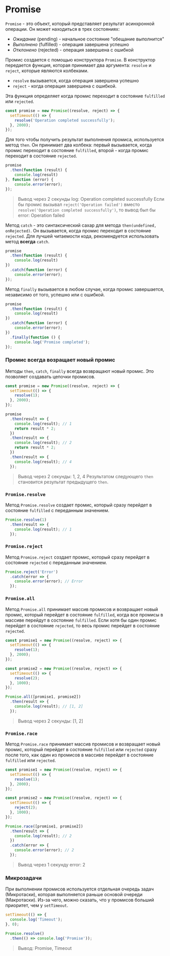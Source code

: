 # Promise

`Promise` - это объект, который представляет результат асинхронной операции. Он может находиться в трех состояниях:
- *Ожидание* (pending) - начальное состояние "обещание выполнится"
- *Выполнено* (fulfilled) - операция завершена успешно
- *Отклонено* (rejected) - операция завершена с ошибкой

Промис создается с помощью конструктора `Promise`. В конструктор передается функция, которая принимает два аргумента: `resolve` и `reject`, которые являются колбеками. 
- `resolve` вызывается, когда операция завершена успешно
- `reject` - когда операция завершена с ошибкой.

Эта функция определяет когда промис переходит в состояние `fulfilled` или `rejected`.

```js
const promise = new Promise((resolve, reject) => {
  setTimeout(() => {
    resolve('Operation completed successfully');
  }, 2000);
});
```

Для того чтобы получить результат выполнения промиса, используется метод `then`. Он принимает два колбека: первый вызывается, когда промис переходит в состояние `fulfilled`, второй - когда промис переходит в состояние `rejected`.

```js
promise
  .then(function (result) {
    console.log(result)
}, function (error) {
    console.error(error);
});
```
> Вывод через 2 секунды log: Operation completed successfully
> Если бы промис вызывал `reject('Operation failed')` вместо `resolve('Operation completed successfully')`, то вывод был бы error: Operation failed

Метод `catch` - это синтаксический сахар для метода `then(undefined, onRejected)`. Он вызывается, когда промис переходит в состояние `rejected`.
Для лучшей читаемости кода, рекомендуется использовать метод **всегда** `catch`.

```js
promise
  .then(function (result) {
    console.log(result)
})
  .catch(function (error) {
    console.error(error);
});
```

Метод `finally` вызывается в любом случае, когда промис завершается, независимо от того, успешно или с ошибкой.

```js
promise
  .then(function (result) {
    console.log(result)
})
  .catch(function (error) {
    console.error(error);
})
  .finally(function () {
    console.log('Promise completed');
});
```

### Промис всегда возращает новый промис

Методы `then`, `catch`, `finally` всегда возвращают новый промис. Это позволяет создавать цепочки промисов.

```js
const promise = new Promise((resolve, reject) => {
  setTimeout(() => {
    resolve(1);
  }, 2000);
});

promise
  .then(result => {
    console.log(result); // 1
    return result * 2;
  })
  .then(result => {
    console.log(result); // 2
    return result * 2;
  })
  .then(result => {
    console.log(result); // 4
  });
```
> Вывод через 2 секунды: 1, 2, 4
> Результатом следующего `then` становится результат предыдущего `then`.


### `Promise.resolve`

Метод `Promise.resolve` создает промис, который сразу перейдет в состояние `fulfilled` с переданным значением.

```js
Promise.resolve(1)
  .then(result => {
    console.log(result); // 1
  });
```

### `Promise.reject`

Метод `Promise.reject` создает промис, который сразу перейдет в состояние `rejected` с переданным значением.

```js
Promise.reject('Error')
  .catch(error => {
    console.error(error); // Error
  });
```

### `Promise.all`

Метод `Promise.all` принимает массив промисов и возвращает новый промис, который перейдет в состояние `fulfilled`, когда все промисы в массиве перейдут в состояние `fulfilled`. Если хотя бы один промис перейдет в состояние `rejected`, то весь промис перейдет в состояние `rejected`.

```js
const promise1 = new Promise((resolve, reject) => {
  setTimeout(() => {
    resolve(1);
  }, 2000);
});

const promise2 = new Promise((resolve, reject) => {
  setTimeout(() => {
    resolve(2);
  }, 1000);
});

Promise.all([promise1, promise2])
  .then(result => {
    console.log(result); // [1, 2]
  });
```
> Вывод через 2 секунды: [1, 2]

### `Promise.race`

Метод `Promise.race` принимает массив промисов и возвращает новый промис, который перейдет в состояние `fulfilled` или `rejected` сразу после того, как один из промисов в массиве перейдет в состояние `fulfilled` или `rejected`.

```js
const promise1 = new Promise((resolve, reject) => {
  setTimeout(() => {
    resolve(1);
  }, 2000);
});

const promise2 = new Promise((resolve, reject) => {
  setTimeout(() => {
    reject(2);
  }, 1000);
});

Promise.race([promise1, promise2])
  .then(result => {
    console.log(result); // 2
  })
  .catch(error => {
    console.error(error); // 2
  });
```
> Вывод через 1 секунду error: 2


### Микрозадачи

При выполнении промисов используется отдельная очередь задач (Микротаски), которая выполняется раньше основой очереди (Макротаски). Из-за чего, можно сказать, что у промисов больший приоритет, чем у `setTimeout`.

```js
setTimeout(() => {
  console.log('Timeout');
}, 0);

Promise.resolve()
  .then(() => console.log('Promise'));
```
> Вывод: Promise, Timeout
